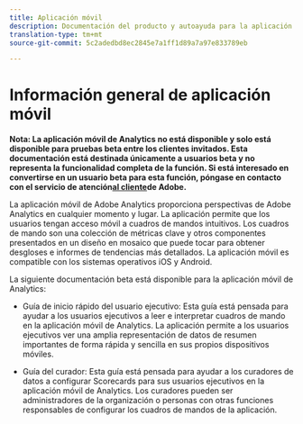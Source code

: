 ```yaml
---
title: Aplicación móvil
description: Documentación del producto y autoayuda para la aplicación móvil de Adobe Analytics
translation-type: tm+mt
source-git-commit: 5c2adedbd8ec2845e7a1ff1d89a7a97e833789eb

---
```



# Información general de aplicación móvil

**Nota: La aplicación móvil de Analytics no está disponible y solo está disponible para pruebas beta entre los clientes invitados. Esta documentación está destinada únicamente a usuarios beta y no representa la funcionalidad completa de la función. Si está interesado en convertirse en un usuario beta para esta función, póngase en contacto con el servicio de atención[al cliente](https://helpx.adobe.com/contact/enterprise-support.ec.html)de Adobe.**

La aplicación móvil de Adobe Analytics proporciona perspectivas de Adobe Analytics en cualquier momento y lugar.  La aplicación permite que los usuarios tengan acceso móvil a cuadros de mandos intuitivos. Los cuadros de mando son una colección de métricas clave y otros componentes presentados en un diseño en mosaico que puede tocar para obtener desgloses e informes de tendencias más detallados. La aplicación móvil es compatible con los sistemas operativos iOS y Android.

La siguiente documentación beta está disponible para la aplicación móvil de Analytics:

* Guía de inicio rápido del usuario ejecutivo: Esta guía está pensada para ayudar a los usuarios ejecutivos a leer e interpretar cuadros de mando en la aplicación móvil de Analytics. La aplicación permite a los usuarios ejecutivos ver una amplia representación de datos de resumen importantes de forma rápida y sencilla en sus propios dispositivos móviles.


* Guía del curador: Esta guía está pensada para ayudar a los curadores de datos a configurar Scorecards para sus usuarios ejecutivos en la aplicación móvil de Analytics. Los curadores pueden ser administradores de la organización o personas con otras funciones responsables de configurar los cuadros de mandos de la aplicación.
